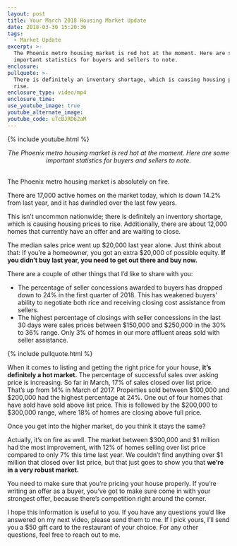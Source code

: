 ```yaml
---
layout: post
title: Your March 2018 Housing Market Update
date: 2018-03-30 15:20:36
tags:
  - Market Update
excerpt: >-
  The Phoenix metro housing market is red hot at the moment. Here are some
  important statistics for buyers and sellers to note.
enclosure:
pullquote: >-
  There is definitely an inventory shortage, which is causing housing prices to
  rise.
enclosure_type: video/mp4
enclosure_time:
use_youtube_image: true
youtube_alternate_image:
youtube_code: uTcBJRD62aM
---
```


{% include youtube.html %}

<center><em>The Phoenix metro housing market is red hot at the moment. Here are some important statistics for buyers and sellers to note.</em></center>

<center>&nbsp;</center>

The Phoenix metro housing market is absolutely on fire.

There are 17,000 active homes on the market today, which is down 14.2% from last year, and it has dwindled over the last few years.

This isn’t uncommon nationwide; there is definitely an inventory shortage, which is causing housing prices to rise. Additionally, there are about 12,000 homes that currently have an offer and are waiting to close.

The median sales price went up $20,000 last year alone. Just think about that: If you’re a homeowner, you got an extra $20,000 of possible equity. **If you didn’t buy last year, you need to get out there and buy now.**

There are a couple of other things that I’d like to share with you:

* The percentage of seller concessions awarded to buyers has dropped down to 24% in the first quarter of 2018. This has weakened buyers’ ability to negotiate both rice and receiving closing cost assistance from sellers.
* The highest percentage of closings with seller concessions in the last 30 days were sales prices between $150,000 and $250,000 in the 30% to 36% range. Only 3% of homes in our more affluent areas sold with seller assistance.

{% include pullquote.html %}

When it comes to listing and getting the right price for your house, **it’s definitely a hot market.** The percentage of successful sales over asking price is increasing. So far in March, 17% of sales closed over list price. That’s up from 14% in March of 2017. Properties sold between $100,000 and $200,000 had the highest percentage at 24%. One out of four homes that have sold have sold above list price. This is followed by the $200,000 to $300,000 range, where 18% of homes are closing above full price.

Once you get into the higher market, do you think it stays the same?

Actually, it’s on fire as well. The market between $300,000 and $1 million had the most improvement, with 12% of homes selling over list price compared to only 7% this time last year. We couldn’t find anything over $1 million that closed over list price, but that just goes to show you that **we’re in a very robust market.**

You need to make sure that you’re pricing your house properly. If you’re writing an offer as a buyer, you’ve got to make sure come in with your strongest offer, because there’s competition right around the corner.

I hope this information is useful to you. If you have any questions you’d like answered on my next video, please send them to me. If I pick yours, I’ll send you a $50 gift card to the restaurant of your choice. For any other questions, feel free to reach out to me.<br>